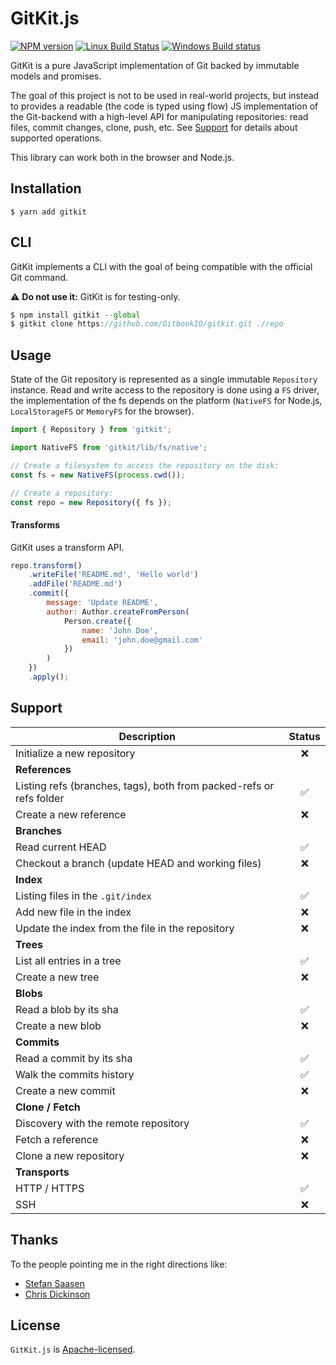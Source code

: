 # GitKit.js

[![NPM version](https://badge.fury.io/js/gitkit.svg)](http://badge.fury.io/js/gitkit)
[![Linux Build Status](https://travis-ci.org/SamyPesse/gitkit-js.svg?branch=master)](https://travis-ci.org/SamyPesse/gitkit-js)
[![Windows Build status](https://ci.appveyor.com/api/projects/status/63nlflxcwmb2pue6?svg=true)](https://ci.appveyor.com/project/SamyPesse/gitkit-js)

GitKit is a pure JavaScript implementation of Git backed by immutable models and promises.

The goal of this project is not to be used in real-world projects, but instead to provides a readable (the code is typed using flow) JS implementation of the Git-backend with a high-level API for manipulating repositories: read files, commit changes, clone, push, etc. See [Support](#support) for details about supported operations.

This library can work both in the browser and Node.js.

## Installation

```
$ yarn add gitkit
```

## CLI

GitKit implements a CLI with the goal of being compatible with the official Git command.

⚠️ **Do not use it:** GitKit is for testing-only.

```js
$ npm install gitkit --global
$ gitkit clone https://github.com/GitbookIO/gitkit.git ./repo
```

## Usage

State of the Git repository is represented as a single immutable `Repository` instance. Read and write access to the repository is done using a `FS` driver, the implementation of the fs depends on the platform (`NativeFS` for Node.js, `LocalStorageFS` or `MemoryFS` for the browser).

```js
import { Repository } from 'gitkit';

import NativeFS from 'gitkit/lib/fs/native';

// Create a filesystem to access the repository on the disk:
const fs = new NativeFS(process.cwd());

// Create a repository:
const repo = new Repository({ fs });
```

#### Transforms

GitKit uses a transform API.

```js
repo.transform()
    .writeFile('README.md', 'Hello world')
    .addFile('README.md')
    .commit({
        message: 'Update README',
        author: Author.createFromPerson(
            Person.create({
                name: 'John Doe',
                email: 'john.doe@gmail.com'
            })
        )
    })
    .apply();
```

## Support

| Description | Status |
| --------- |:-----------:|
| Initialize a new repository | ❌ |
| **References** | |
| Listing refs (branches, tags), both from packed-refs or refs folder |  ✅ |
| Create a new reference | ❌ |
| **Branches** | |
| Read current HEAD | ✅ |
| Checkout a branch (update HEAD and working files) | ❌ |
| **Index** | |
| Listing files in the `.git/index` |  ✅ |
| Add new file in the index | ❌ |
| Update the index from the file in the repository | ❌ |
| **Trees** | |
| List all entries in a tree | ✅ |
| Create a new tree | ❌ |
| **Blobs** | |
| Read a blob by its sha | ✅ |
| Create a new blob | ❌ |
| **Commits** | |
| Read a commit by its sha | ✅ |
| Walk the commits history | ✅ |
| Create a new commit | ❌ |
| **Clone / Fetch** | |
| Discovery with the remote repository | ✅ |
| Fetch a reference | ❌ |
| Clone a new repository | ❌ |
| **Transports** | |
| HTTP / HTTPS | ✅ |
| SSH | ❌ |

## Thanks

To the people pointing me in the right directions like:

- [Stefan Saasen](http://stefan.saasen.me/articles/git-clone-in-haskell-from-the-bottom-up/)
- [Chris Dickinson](https://github.com/chrisdickinson)

## License

`GitKit.js` is [Apache-licensed](./LICENSE).
